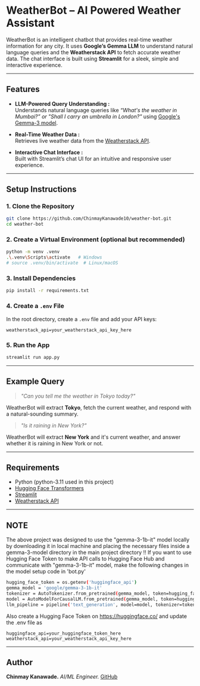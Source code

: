 # WeatherBot – AI Powered Weather Assistant

WeatherBot is an intelligent chatbot that provides real-time weather information for any city. It uses **Google’s Gemma LLM** to understand natural language queries and the **Weatherstack API** to fetch accurate weather data. The chat interface is built using **Streamlit** for a sleek, simple and interactive experience.

---

## Features

- **LLM-Powered Query Understanding :**  
  Understands natural language queries like _“What's the weather in Mumbai?” or "Shall I carry an umbrella in London?"_ using [Google's Gemma-3 model](https://huggingface.co/google/gemma-3-1b-it).

- **Real-Time Weather Data :**  
  Retrieves live weather data from the [Weatherstack API](https://weatherstack.com/).

- **Interactive Chat Interface :**  
  Built with Streamlit’s chat UI for an intuitive and responsive user experience.

---
## Setup Instructions


### 1. Clone the Repository

```bash
git clone https://github.com/ChinmayKanawade10/weather-bot.git
cd weather-bot
````

### 2. Create a Virtual Environment (optional but recommended)

```bash
python -m venv .venv
.\.venv\Scripts\activate   # Windows
# source .venv/bin/activate  # Linux/macOS
```

### 3. Install Dependencies

```bash
pip install -r requirements.txt
```

### 4. Create a `.env` File

In the root directory, create a `.env` file and add your API keys:

```env
weatherstack_api=your_weatherstack_api_key_here
```

### 5. Run the App

```bash
streamlit run app.py
```
---

## Example Query

> *"Can you tell me the weather in Tokyo today?"*

WeatherBot will extract **Tokyo**, fetch the current weather, and respond with a natural-sounding summary.

> *"Is it raining in New York?"*

WeatherBot will extract **New York** and it's current weather, and answer whether it is raining in New York or not.

---

## Requirements

* Python (python-3.11 used in this project)
* [Hugging Face Transformers](https://huggingface.co/docs/transformers/en/index)
* [Streamlit](https://streamlit.io/)
* [Weatherstack API](https://weatherstack.com/)

---

## NOTE
The above project was designed to use the "gemma-3-1b-it" model locally by downloading it in local machine and placing the necessary files inside a gemma-3-model directory in the main project directory !!
If you want to use Hugging Face Token to make API calls to Hugging Face Hub and communicate with "gemma-3-1b-it" model, make the following changes in the model setup code in 'bot.py'

```bash
hugging_face_token = os.getenv('huggingface_api')
gemma_model = 'google/gemma-3-1b-it'
tokenizer = AutoTokenizer.from_pretrained(gemma_model, token=hugging_face_token)
model = AutoModelForCausalLM.from_pretrained(gemma_model, token=hugging_face_token, device_map='auto')
llm_pipeline = pipeline('text_generation', model=model, tokenizer=tokenizer)
```

Also create a Hugging Face Token on https://huggingface.co/ and update the .env file as 
```env
huggingface_api=your_huggingface_token_here
weatherstack_api=your_weatherstack_api_key_here
```

---

## Author

**Chinmay Kanawade.**
*AI/ML Engineer.*
[GitHub](https://github.com/ChinmayKanawade10) 
